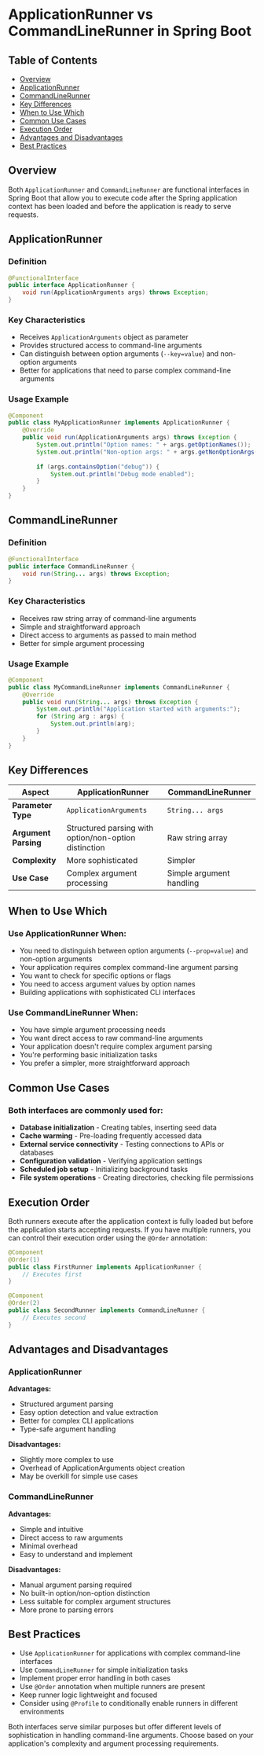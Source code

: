 # ApplicationRunner vs CommandLineRunner in Spring Boot

## Table of Contents
- [Overview](#overview)
- [ApplicationRunner](#applicationrunner)
- [CommandLineRunner](#commandlinerunner)
- [Key Differences](#key-differences)
- [When to Use Which](#when-to-use-which)
- [Common Use Cases](#common-use-cases)
- [Execution Order](#execution-order)
- [Advantages and Disadvantages](#advantages-and-disadvantages)
- [Best Practices](#best-practices)

## Overview
Both `ApplicationRunner` and `CommandLineRunner` are functional interfaces in Spring Boot that allow you to execute code after the Spring application context has been loaded and before the application is ready to serve requests.

## ApplicationRunner

### Definition
```java
@FunctionalInterface
public interface ApplicationRunner {
    void run(ApplicationArguments args) throws Exception;
}
```

### Key Characteristics
- Receives `ApplicationArguments` object as parameter
- Provides structured access to command-line arguments
- Can distinguish between option arguments (`--key=value`) and non-option arguments
- Better for applications that need to parse complex command-line arguments

### Usage Example
```java
@Component
public class MyApplicationRunner implements ApplicationRunner {
    @Override
    public void run(ApplicationArguments args) throws Exception {
        System.out.println("Option names: " + args.getOptionNames());
        System.out.println("Non-option args: " + args.getNonOptionArgs());
        
        if (args.containsOption("debug")) {
            System.out.println("Debug mode enabled");
        }
    }
}
```

## CommandLineRunner

### Definition
```java
@FunctionalInterface
public interface CommandLineRunner {
    void run(String... args) throws Exception;
}
```

### Key Characteristics
- Receives raw string array of command-line arguments
- Simple and straightforward approach
- Direct access to arguments as passed to main method
- Better for simple argument processing

### Usage Example
```java
@Component
public class MyCommandLineRunner implements CommandLineRunner {
    @Override
    public void run(String... args) throws Exception {
        System.out.println("Application started with arguments:");
        for (String arg : args) {
            System.out.println(arg);
        }
    }
}
```

## Key Differences

| Aspect | ApplicationRunner | CommandLineRunner |
|--------|------------------|-------------------|
| **Parameter Type** | `ApplicationArguments` | `String... args` |
| **Argument Parsing** | Structured parsing with option/non-option distinction | Raw string array |
| **Complexity** | More sophisticated | Simpler |
| **Use Case** | Complex argument processing | Simple argument handling |

## When to Use Which

### Use ApplicationRunner When:
- You need to distinguish between option arguments (`--prop=value`) and non-option arguments
- Your application requires complex command-line argument parsing
- You want to check for specific options or flags
- You need to access argument values by option names
- Building applications with sophisticated CLI interfaces

### Use CommandLineRunner When:
- You have simple argument processing needs
- You want direct access to raw command-line arguments
- Your application doesn't require complex argument parsing
- You're performing basic initialization tasks
- You prefer a simpler, more straightforward approach

## Common Use Cases

### Both interfaces are commonly used for:
- **Database initialization** - Creating tables, inserting seed data
- **Cache warming** - Pre-loading frequently accessed data
- **External service connectivity** - Testing connections to APIs or databases
- **Configuration validation** - Verifying application settings
- **Scheduled job setup** - Initializing background tasks
- **File system operations** - Creating directories, checking file permissions

## Execution Order
Both runners execute after the application context is fully loaded but before the application starts accepting requests. If you have multiple runners, you can control their execution order using the `@Order` annotation:

```java
@Component
@Order(1)
public class FirstRunner implements ApplicationRunner {
    // Executes first
}

@Component
@Order(2)
public class SecondRunner implements CommandLineRunner {
    // Executes second
}
```

## Advantages and Disadvantages

### ApplicationRunner
**Advantages:**
- Structured argument parsing
- Easy option detection and value extraction
- Better for complex CLI applications
- Type-safe argument handling

**Disadvantages:**
- Slightly more complex to use
- Overhead of ApplicationArguments object creation
- May be overkill for simple use cases

### CommandLineRunner
**Advantages:**
- Simple and intuitive
- Direct access to raw arguments
- Minimal overhead
- Easy to understand and implement

**Disadvantages:**
- Manual argument parsing required
- No built-in option/non-option distinction
- Less suitable for complex argument structures
- More prone to parsing errors

## Best Practices
- Use `ApplicationRunner` for applications with complex command-line interfaces
- Use `CommandLineRunner` for simple initialization tasks
- Implement proper error handling in both cases
- Use `@Order` annotation when multiple runners are present
- Keep runner logic lightweight and focused
- Consider using `@Profile` to conditionally enable runners in different environments

Both interfaces serve similar purposes but offer different levels of sophistication in handling command-line arguments. Choose based on your application's complexity and argument processing requirements.